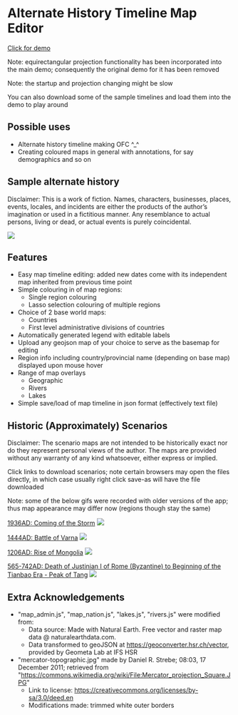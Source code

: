 # Alternate History Timeline Map Editor

[Click for demo](https://yulin-w.github.io/alternate-history-editor/main.html)

Note: equirectangular projection functionality has been incorporated into the main demo; consequently the original demo for it has been removed

Note: the startup and projection changing might be slow

You can also download some of the sample timelines and load them into the demo to play around

## Possible uses
- Alternate history timeline making OFC ^_^
- Creating coloured maps in general with annotations, for say demographics and so on

## Sample alternate history

Disclaimer: This is a work of fiction. Names, characters, businesses, places, events, locales, and incidents are either the products of the author’s imagination or used in a fictitious manner. Any resemblance to actual persons, living or dead, or actual events is purely coincidental.

![](https://raw.githubusercontent.com/Yulin-W/alternate-history-editor/master/Sample-gifs/alternate_hist_sample.gif)

## Features
- Easy map timeline editing: added new dates come with its independent map inherited from previous time point
- Simple colouring in of map regions: 
  - Single region colouring
  - Lasso selection colouring of multiple regions
- Choice of 2 base world maps:
  - Countries
  - First level administrative divisions of countries
- Automatically generated legend with editable labels
- Upload any geojson map of your choice to serve as the basemap for editing
- Region info including country/provincial name (depending on base map) displayed upon mouse hover
- Range of map overlays
  - Geographic
  - Rivers
  - Lakes
- Simple save/load of map timeline in json format (effectively text file)

## Historic (Approximately) Scenarios
Disclaimer: The scenario maps are not intended to be historically exact nor do they represent personal views of the author. The maps are provided without any warranty of any kind whatsoever, either express or implied.

Click links to download scenarios; note certain browsers may open the files directly, in which case usually right click save-as will have the file downloaded

Note: some of the below gifs were recorded with older versions of the app; thus map appearance may differ now (regions though stay the same)

[1936AD: Coming of the Storm](https://raw.githubusercontent.com/Yulin-W/alternate-history-editor/master/Historic%20Scenarios/1936AD.json)
![](https://raw.githubusercontent.com/Yulin-W/alternate-history-editor/master/Historic%20Scenarios/1936AD.gif)

[1444AD: Battle of Varna](https://raw.githubusercontent.com/Yulin-W/alternate-history-editor/master/Historic%20Scenarios/1444AD-Battle-of-Varna.json)
![](https://raw.githubusercontent.com/Yulin-W/alternate-history-editor/master/Historic%20Scenarios/1444AD.gif)

[1206AD: Rise of Mongolia](https://raw.githubusercontent.com/Yulin-W/alternate-history-editor/master/Historic%20Scenarios/1206-Rise-of-Mongolia.json)
![](https://raw.githubusercontent.com/Yulin-W/alternate-history-editor/master/Historic%20Scenarios/1206AD.JPG)

[565-742AD: Death of Justinian I of Rome (Byzantine) to Beginning of the Tianbao Era - Peak of Tang](https://raw.githubusercontent.com/Yulin-W/alternate-history-editor/master/Historic%20Scenarios/565-622-668-742AD.json)
![](https://raw.githubusercontent.com/Yulin-W/alternate-history-editor/master/Historic%20Scenarios/565-622-668-742AD.gif)

## Extra Acknowledgements
- "map_admin.js", "map_nation.js", "lakes.js", "rivers.js" were modified from:
  - Data source: Made with Natural Earth. Free vector and raster map data @ naturalearthdata.com. 
  - Data transformed to geoJSON at https://geoconverter.hsr.ch/vector, provided by Geometa Lab at IFS HSR
- "mercator-topographic.jpg" made by Daniel R. Strebe; 08:03, 17 December 2011; retrieved from "https://commons.wikimedia.org/wiki/File:Mercator_projection_Square.JPG"
  - Link to license: https://creativecommons.org/licenses/by-sa/3.0/deed.en
  - Modifications made: trimmed white outer borders
